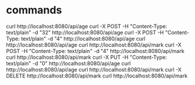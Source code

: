 # commands
curl http://localhost:8080/api/age
curl -X POST -H "Content-Type: text/plain" -d "32" http://localhost:8080/api/age
curl -X POST -H "Content-Type: text/plain" -d "4" http://localhost:8080/api/age
curl http://localhost:8080/api/age
curl http://localhost:8080/api/mark
curl -X POST -H "Content-Type: text/plain" -d "4" http://localhost:8080/api/mark
curl http://localhost:8080/api/mark
curl -X PUT -H "Content-Type: text/plain" -d "0" http://localhost:8080/api/age
curl http://localhost:8080/api/age
curl http://localhost:8080/api/mark
curl -X DELETE http://localhost:8080/api/mark
curl http://localhost:8080/api/mark